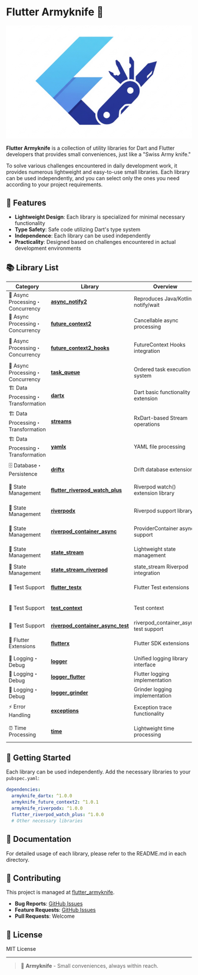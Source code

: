 # Flutter Armyknife 🔧

![Flutter Armyknife](./docs/res/armyknife_logo.png)

**Flutter Armyknife** is a collection of utility libraries for Dart and Flutter developers that provides small conveniences, just like a "Swiss Army knife."

To solve various challenges encountered in daily development work, it provides numerous lightweight and easy-to-use small libraries. Each library can be used independently, and you can select only the ones you need according to your project requirements.

## 🌟 Features

- **Lightweight Design**: Each library is specialized for minimal necessary functionality
- **Type Safety**: Safe code utilizing Dart's type system
- **Independence**: Each library can be used independently
- **Practicality**: Designed based on challenges encountered in actual development environments

## 📚 Library List

| Category | Library | Overview | Main Features |
|----------|---------|----------|---------------|
| 🔄 Async Processing・Concurrency | **[async_notify2](./async_notify2/)** | Reproduces Java/Kotlin notify/wait | Async processing synchronization, type-safe value transmission |
| 🔄 Async Processing・Concurrency | **[future_context2](./future_context2/)** | Cancellable async processing | Async processing cancellation, timeout, hierarchical management |
| 🔄 Async Processing・Concurrency | **[future_context2_hooks](./future_context2_hooks/)** | FutureContext Hooks integration | FutureContext Flutter Hooks integration, Widget lifecycle coordination |
| 🔄 Async Processing・Concurrency | **[task_queue](./task_queue/)** | Ordered task execution system | Task order guarantee, synchronous execution control |
| 🏗️ Data Processing・Transformation | **[dartx](./dartx/)** | Dart basic functionality extension | Iterable extensions, type checking, collection building |
| 🏗️ Data Processing・Transformation | **[streams](./streams/)** | RxDart-based Stream operations | Stream merging, generative Streams, Future-Stream conversion |
| 🏗️ Data Processing・Transformation | **[yamlx](./yamlx/)** | YAML file processing | YAML Map conversion, merge functionality, path-based retrieval |
| 🗄️ Database・Persistence | **[driftx](./driftx/)** | Drift database extensions | SQLite result codes, multi-database concurrent transactions |
| 🎯 State Management | **[flutter_riverpod_watch_plus](./flutter_riverpod_watch_plus/)** | Riverpod watch() extension library | Collection deep equals support, prevent unnecessary re-renders |
| 🎯 State Management | **[riverpodx](./riverpodx/)** | Riverpod support library | ProviderContainer building, Stream hooks, list-type properties |
| 🎯 State Management | **[riverpod_container_async](./riverpod_container_async/)** | ProviderContainer async support | Async initialization/disposal, task queue management |
| 🎯 State Management | **[state_stream](./state_stream/)** | Lightweight state management | Type-safe state management, reactive updates, thread-safe |
| 🎯 State Management | **[state_stream_riverpod](./state_stream_riverpod/)** | state_stream Riverpod integration | Integration with Riverpod providers |
| 🧪 Test Support | **[flutter_testx](./flutter_testx/)** | Flutter Test extensions | Type validation and casting, type-safe assertions |
| 🧪 Test Support | **[test_context](./test_context/)** | Test context | Per-test instance guarantee, automatic cleanup |
| 🧪 Test Support | **[riverpod_container_async_test](./riverpod_container_async_test/)** | riverpod_container_async test support | Testing features for riverpod_container_async |
| 🔧 Flutter Extensions | **[flutterx](./flutterx/)** | Flutter SDK extensions | Test environment detection, frame sync waiting |
| 📝 Logging・Debug | **[logger](./logger/)** | Unified logging library interface | 4 log levels, platform-independent |
| 📝 Logging・Debug | **[logger_flutter](./logger_flutter/)** | Flutter logging implementation | Log output for Flutter applications |
| 📝 Logging・Debug | **[logger_grinder](./logger_grinder/)** | Grinder logging implementation | Log output for build tools |
| ⚡ Error Handling | **[exceptions](./exceptions/)** | Exception trace functionality | Exception unwrapping, exception chain search, custom unwrappers |
| ⏰ Time Processing | **[time](./time/)** | Lightweight time processing | time_machine wrapper, Clock delegate, Unix epoch |

## 🚀 Getting Started

Each library can be used independently. Add the necessary libraries to your `pubspec.yaml`:

```yaml
dependencies:
  armyknife_dartx: ^1.0.0
  armyknife_future_context2: ^1.0.1
  armyknife_riverpodx: ^1.0.0
  flutter_riverpod_watch_plus: ^1.0.0
  # Other necessary libraries
```

## 📖 Documentation

For detailed usage of each library, please refer to the README.md in each directory.

## 🤝 Contributing

This project is managed at [flutter_armyknife](https://github.com/eaglesakura/flutter_armyknife).

- **Bug Reports**: [GitHub Issues](https://github.com/eaglesakura/flutter_armyknife/issues)
- **Feature Requests**: [GitHub Issues](https://github.com/eaglesakura/flutter_armyknife/issues)
- **Pull Requests**: Welcome

## 📄 License

MIT License

---

> 🔧 **Armyknife** - Small conveniences, always within reach.
